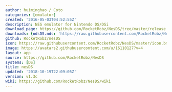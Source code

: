 ```yaml
---
author: huiminghao / Coto
categories: [emulator]
created: '2016-05-03T04:52:55Z'
description: NES emulator for Nintendo DS/DSi
download_page: https://github.com/RocketRobz/NesDS/tree/master/release
downloads: {ndsDS.nds: 'https://raw.githubusercontent.com/RocketRobz/NesDS/master/release/nesDS.nds'}
github: RocketRobz/nesDS
icon: https://raw.githubusercontent.com/RocketRobz/NesDS/master/icon.bmp
image: https://avatars2.githubusercontent.com/u/16110127?v=4
layout: app
source: https://github.com/RocketRobz/NesDS
systems: [DS]
title: nesDS
updated: '2018-10-19T22:09:05Z'
version: v1.3c
wiki: https://github.com/RocketRobz/NesDS/wiki
---
```

